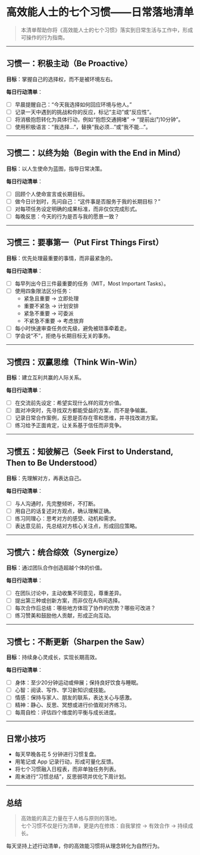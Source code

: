 # 高效能人士的七个习惯——日常落地清单

> 本清单帮助你将《高效能人士的七个习惯》落实到日常生活与工作中，形成可操作的行为指南。

---

## 习惯一：积极主动（Be Proactive）

**目标**：掌握自己的选择权，而不是被环境左右。  

**每日行动清单**：
- [ ] 早晨提醒自己：“今天我选择如何回应环境与他人。”  
- [ ] 记录一天中遇到的挑战和你的反应，标记“主动”或“反应性”。  
- [ ] 将消极抱怨转化为具体行动，例如“抱怨交通拥堵” → “提前出门10分钟”。  
- [ ] 使用积极语言：“我选择…”，替换“我必须…”或“我不能…”。  

---

## 习惯二：以终为始（Begin with the End in Mind）

**目标**：以人生使命为蓝图，指导日常决策。  

**每日行动清单**：
- [ ] 回顾个人使命宣言或长期目标。  
- [ ] 做今日计划时，先问自己：“这件事是否服务于我的长期目标？”  
- [ ] 对每项任务设定明确的成果标准，而非仅仅完成形式。  
- [ ] 每晚反思：今天的行为是否与我的愿景一致？  

---

## 习惯三：要事第一（Put First Things First）

**目标**：优先处理最重要的事情，而非最紧急的。  

**每日行动清单**：
- [ ] 每早列出今日三件最重要的任务（MIT，Most Important Tasks）。  
- [ ] 使用四象限法区分任务：
  - 紧急且重要 → 立即处理
  - 重要不紧急 → 计划安排
  - 紧急不重要 → 可委派
  - 不紧急不重要 → 考虑放弃  
- [ ] 每小时快速审查任务优先级，避免被琐事牵着走。  
- [ ] 学会说“不”，拒绝与长期目标无关的事务。  

---

## 习惯四：双赢思维（Think Win-Win）

**目标**：建立互利共赢的人际关系。  

**每日行动清单**：
- [ ] 在交流前先设定：希望实现什么样的双方价值。  
- [ ] 面对冲突时，先寻找双方都能受益的方案，而不是争输赢。  
- [ ] 记录日常合作案例，反思是否存在零和思维，并寻找改进方案。  
- [ ] 练习给予正面肯定，让关系基于信任而非竞争。  

---

## 习惯五：知彼解己（Seek First to Understand, Then to Be Understood）

**目标**：先理解对方，再表达自己。  

**每日行动清单**：
- [ ] 与人沟通时，先完整倾听，不打断。  
- [ ] 用自己的话复述对方观点，确认理解正确。  
- [ ] 练习同理心：思考对方的感受、动机和需求。  
- [ ] 表达意见前，先总结对方核心关注点，形成回应策略。  

---

## 习惯六：统合综效（Synergize）

**目标**：通过团队合作创造超越个体的价值。  

**每日行动清单**：
- [ ] 在团队讨论中，主动收集不同意见，尊重差异。  
- [ ] 提出第三种或创新方案，而非仅在A/B间选择。  
- [ ] 每次合作后总结：哪些地方体现了协作的优势？哪些可改进？  
- [ ] 练习赞美和鼓励他人贡献，形成正向互动。  

---

## 习惯七：不断更新（Sharpen the Saw）

**目标**：持续身心灵成长，实现长期高效。  

**每日行动清单**：
- [ ] 身体：至少20分钟运动或伸展；保持良好饮食与睡眠。  
- [ ] 心智：阅读、写作、学习新知识或技能。  
- [ ] 情感：保持与家人、朋友的联系，表达关心与感激。  
- [ ] 精神：静心、反思、冥想或进行价值观对齐练习。  
- [ ] 每周自检：评估四个维度的平衡与成长进度。  

---

## 日常小技巧

- 每天早晚各花 5 分钟进行习惯复盘。  
- 用笔记或 App 记录行动，形成可量化反馈。  
- 将七个习惯融入日程表，而非单独任务列表。  
- 周末进行“习惯总结”，反思弱项并优化下周计划。  

---

## 总结

> 高效能的真正力量在于人格与原则的落地。  
> 七个习惯不仅是行为清单，更是内在修炼：自我掌控 → 有效合作 → 持续成长。  

每天坚持上述行动清单，你的高效能习惯将从理念转化为自然行为。

